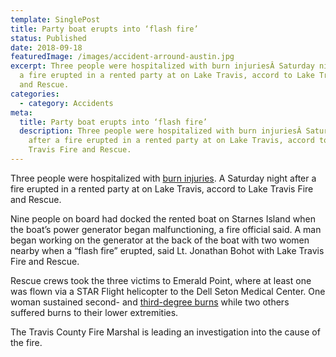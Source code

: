 ```yaml
---
template: SinglePost
title: Party boat erupts into ‘flash fire’
status: Published
date: 2018-09-18
featuredImage: /images/accident-arround-austin.jpg
excerpt: Three people were hospitalized with burn injuriesÂ Saturday night after
  a fire erupted in a rented party at on Lake Travis, accord to Lake Travis Fire
  and Rescue.
categories:
  - category: Accidents
meta:
  title: Party boat erupts into ‘flash fire’
  description: Three people were hospitalized with burn injuriesÂ Saturday night
    after a fire erupted in a rented party at on Lake Travis, accord to Lake
    Travis Fire and Rescue.
---
```

<!--StartFragment-->

Three people were hospitalized with [burn injuries](/practice-areas/burn-injury-lawyer/). A Saturday night after a fire erupted in a rented party at on Lake Travis, accord to Lake Travis Fire and Rescue.

Nine people on board had docked the rented boat on Starnes Island when the boat’s power generator began malfunctioning, a fire official said. A man began working on the generator at the back of the boat with two women nearby when a “flash fire” erupted, said Lt. Jonathan Bohot with Lake Travis Fire and Rescue.

Rescue crews took the three victims to Emerald Point, where at least one was flown via a STAR Flight helicopter to the Dell Seton Medical Center. One woman sustained second- and [third-degree burns](/practice-areas/burn-injury-lawyer/) while two others suffered burns to their lower extremities.

The Travis County Fire Marshal is leading an investigation into the cause of the fire.

<!--EndFragment-->